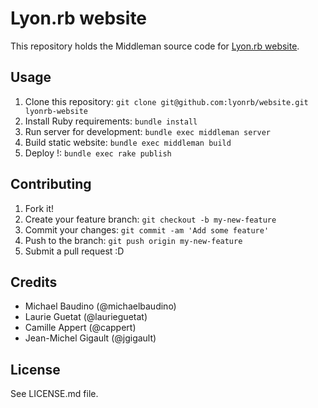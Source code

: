 # Lyon.rb website

This repository holds the Middleman source code for [Lyon.rb website](https://www.lyonrb.fr).

## Usage

1. Clone this repository: `git clone git@github.com:lyonrb/website.git lyonrb-website`
2. Install Ruby requirements: `bundle install`
3. Run server for development: `bundle exec middleman server`
4. Build static website: `bundle exec middleman build`
5. Deploy !: `bundle exec rake publish`

## Contributing

1. Fork it!
2. Create your feature branch: `git checkout -b my-new-feature`
3. Commit your changes: `git commit -am 'Add some feature'`
4. Push to the branch: `git push origin my-new-feature`
5. Submit a pull request :D

## Credits

* Michael Baudino (@michaelbaudino)
* Laurie Guetat (@laurieguetat)
* Camille Appert (@cappert)
* Jean-Michel Gigault (@jgigault)

## License

See LICENSE.md file.
